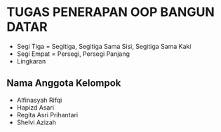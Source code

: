 # TUGAS PENERAPAN OOP BANGUN DATAR

- Segi Tiga = Segitiga, Segitiga Sama Sisi, Segitiga Sama Kaki
- Segi Empat = Persegi, Persegi Panjang
- Lingkaran

## Nama Anggota Kelompok

- Alfinasyah Rifqi
- Hapizd Asari
- Regita Asri Prihantari
- Shelvi Azizah
